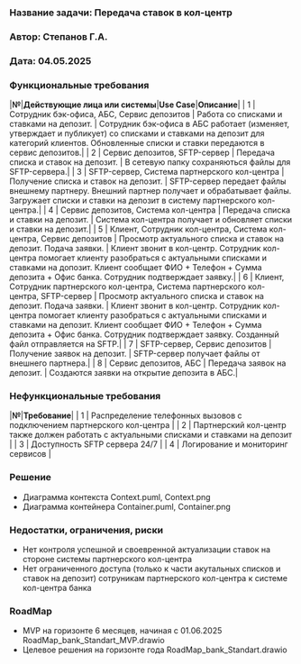 ﻿### <a name="_b7urdng99y53"></a>**Название задачи: Передача ставок в кол-центр** 
### <a name="_hjk0fkfyohdk"></a>**Автор: Степанов Г.А.** 
### <a name="_uanumrh8zrui"></a>**Дата: 04.05.2025** 
### <a name="_3bfxc9a45514"></a>**Функциональные требования**  

|**№**|**Действующие лица или системы**|**Use Case**|**Описание**|
| 1 | Сотрудник бэк-офиса, АБС, Сервис депозитов                         | Работа со списками и ставками на депозит.     | Сотрудник бэк-офиса в АБС работает (изменяет, утверждает и публикует) со списками и ставками на депозит для категорий клиентов. Обновленные списки и ставки передаются в сервис депозитов.|
| 2 | Сервис депозитов, SFTP-сервер                                      | Передача списка и ставок на депозит.          | В сетевую папку сохраняються файлы для SFTP-сервера.|
| 3 | SFTP-сервер, Система партнерского кол-центра                       | Получение списка и ставок на депозит.         | SFTP-сервер передает файлы внешнему партнеру. Внешний партнер получает и обрабатывает файлы. Загружает списки и ставки на депозит в систему партнерского кол-центра.|
| 4 | Сервис депозитов, Система кол-центра                               | Передача списка и ставки на депозит.          | Система кол-центра получает и обновляет списки и ставки на депозит.|
| 5 | Клиент, Сотрудник кол-центра, Система кол-центра, Сервис депозитов | Просмотр актуального списка и ставок на депозит. Подача заявки. | Клиент звонит в кол-центр. Сотрудник кол-центра помогает клиенту разобраться с актуальными списками и ставками на допозит. Клиент сообщает ФИО + Телефон + Сумма депозита + Офис банка. Сотрудник подтверждает заявку.|
| 6 | Клиент, Сотрудник партнерского кол-центра, Система партнерского кол-центра, SFTP-сервер | Просмотр актуального списка и ставок на депозит. Подача заявки. | Клиент звонит в кол-центр. Сотрудник кол-центра помогает клиенту разобраться с актуальными списками и ставками на депозит. Клиент сообщает ФИО + Телефон + Сумма депозита + Офис банка. Сотрудник подтверждает заявку. Созданный файл отправляется на SFTP.|
| 7 | SFTP-сервер, Сервис депозитов                                      | Получение заявок на депозит.                 | SFTP-сервер получает файлы от внешнего партнера.|
| 8 | Сервис депозитов, АБС                                              | Передача заявок на депозит.                  | Создаются заявки на открытие депозита в АБС.|

### <a name="_u8xz25hbrgql"></a>**Нефункциональные требования**

|**№**|**Требование**|
| 1 | Распределение телефонных вызовов с подключением партнерского кол-центра |
| 2 | Партнерский кол-центр также должен работать с актуальными списками и ставками на депозит |
| 3 | Доступность SFTP сервера 24/7 |
| 4 | Логирование и мониторинг сервисов |

### <a name="_qmphm5d6rvi3"></a>**Решение**

 - Диаграмма контекста Context.puml, Context.png 
 - Диаграмма контейнера Container.puml, Container.png 

### **Недостатки, ограничения, риски**

 - Нет контроля успешной и своевренной актуализации ставок на стороне системы партнерского кол-центра
 - Нет ограниченного доступа (только к части акутальных списков и ставок на депозит) сотруникам партнерского кол-центра к системе кол-центра банка
 
### **RoadMap**
 
 - MVP на горизонте 6 месяцев, начиная с 01.06.2025 RoadMap_bank_Standart_MVP.drawio
 - Целевое решения на горизонте года RoadMap_bank_Standart.drawio
 
 
 
 

